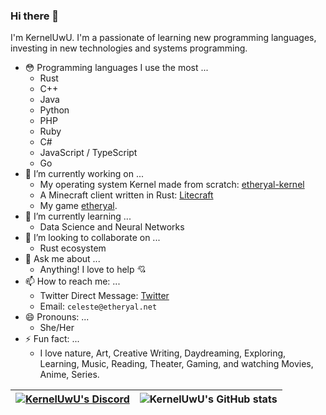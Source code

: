 ### Hi there 👋

I'm KernelUwU. I'm a passionate of learning new programming languages, investing in new technologies and systems programming.

- 😳 Programming languages I use the most ...
  - Rust
  - C++
  - Java
  - Python
  - PHP
  - Ruby
  - C#
  - JavaScript / TypeScript
  - Go
- 🔭 I’m currently working on ...
  - My operating system Kernel made from scratch: [etheryal-kernel](https://github.com/etheryal/etheryal-kernel)
  - A Minecraft client written in Rust: [Litecraft](https://github.com/KernelFreeze/Litecraft)
  - My game [etheryal](https://github.com/etheryal).
- 🌱 I’m currently learning ... 
  - Data Science and Neural Networks
- 👯 I’m looking to collaborate on ...
  - Rust ecosystem
- 💬 Ask me about ...
  - Anything! I love to help 💘
- 📫 How to reach me: ...
  - Twitter Direct Message: [Twitter](https://twitter.com/KernelFreeze)
  - Email: `celeste@etheryal.net`
- 😄 Pronouns: ...
  - She/Her
- ⚡ Fun fact: ...
  - I love nature, Art, Creative Writing, Daydreaming, Exploring, Learning, Music, Reading, Theater, Gaming, and watching Movies, Anime, Series.

| [![KernelUwU's Discord](https://lanyard.cnrad.dev/api/219260632749309954)](https://discord.com/users/219260632749309954) | ![KernelUwU's GitHub stats](https://github-readme-stats.vercel.app/api?username=KernelFreeze&count_private=true&show_icons=true&theme=radical) |
|--------------------------------------------------------------------------------------------------------------|------------------------------------------------------------------------------------------------------------|
